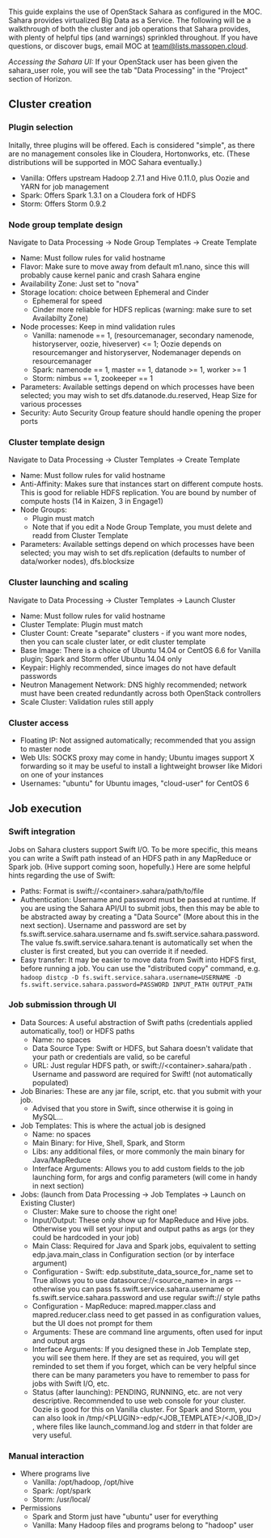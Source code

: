 This guide explains the use of OpenStack Sahara as configured in the MOC. Sahara provides virtualized Big Data as a Service. The following will be a walkthrough of both the cluster and job operations that Sahara provides, with plenty of helpful tips (and warnings) sprinkled throughout. If you have questions, or discover bugs, email MOC at team@lists.massopen.cloud.  

*Accessing the Sahara UI:* If your OpenStack user has been given the sahara_user role, you will see the tab "Data Processing" in the "Project" section of Horizon.

## Cluster creation

### Plugin selection  
Initally, three plugins will be offered. Each is considered "simple", as there are no management consoles like in Cloudera, Hortonworks, etc. (These distributions will be supported in MOC Sahara eventually.)
* Vanilla: Offers upstream Hadoop 2.7.1 and Hive 0.11.0, plus Oozie and YARN for job management
* Spark: Offers Spark 1.3.1 on a Cloudera fork of HDFS
* Storm: Offers Storm 0.9.2

### Node group template design  
Navigate to Data Processing → Node Group Templates → Create Template
* Name: Must follow rules for valid hostname  
* Flavor: Make sure to move away from default m1.nano, since this will probably cause kernel panic and crash Sahara engine  
* Availability Zone: Just set to "nova"
* Storage location: choice between Ephemeral and Cinder
    * Ephemeral for speed
    * Cinder more reliable for HDFS replicas (warning: make sure to set Availabilty Zone)
* Node processes: Keep in mind validation rules  
    * Vanilla: namenode == 1, (resourcemanager, secondary namenode, historyserver, oozie, hiveserver) <= 1; Oozie depends on resourcemanger and historyserver, Nodemanager depends on resourcemanager  
    * Spark: namenode == 1, master == 1, datanode >= 1, worker >= 1  
    * Storm: nimbus == 1, zookeeper == 1   
* Parameters: Available settings depend on which processes have been selected; you may wish to set dfs.datanode.du.reserved, Heap Size for various processes
* Security: Auto Security Group feature should handle opening the proper ports  

### Cluster template design  
Navigate to Data Processing → Cluster Templates → Create Template
* Name: Must follow rules for valid hostname
* Anti-Affinity: Makes sure that instances start on different compute hosts. This is good for reliable HDFS replication. You are bound by number of compute hosts (14 in Kaizen, 3 in Engage1)
* Node Groups: 
    * Plugin must match
    * Note that if you edit a Node Group Template, you must delete and readd from Cluster Template
* Parameters: Available settings depend on which processes have been selected; you may wish to set dfs.replication (defaults to number of data/worker nodes), dfs.blocksize

### Cluster launching and scaling  
Navigate to Data Processing → Cluster Templates → Launch Cluster  
* Name: Must follow rules for valid hostname
* Cluster Template: Plugin must match
* Cluster Count: Create "separate" clusters - if you want more nodes, then you can scale cluster later, or edit cluster template  
* Base Image: There is a choice of Ubuntu 14.04 or CentOS 6.6 for Vanilla plugin; Spark and Storm offer Ubuntu 14.04 only  
* Keypair: Highly recommended, since images do not have default passwords  
* Neutron Management Network: DNS highly recommended; network must have been created redundantly across both OpenStack controllers  
* Scale Cluster: Validation rules still apply

### Cluster access
* Floating IP: Not assigned automatically; recommended that you assign to master node  
* Web UIs: SOCKS proxy may come in handy; Ubuntu images support X forwarding so it may be useful to install a lightweight browser like Midori on one of your instances  
* Usernames: "ubuntu" for Ubuntu images, "cloud-user" for CentOS 6  

## Job execution

### Swift integration  
Jobs on Sahara clusters support Swift I/O. To be more specific, this means you can write a Swift path instead of an HDFS path in any MapReduce or Spark job. (Hive support coming soon, hopefully.) Here are some helpful hints regarding the use of Swift:  
* Paths: Format is swift://\<container\>.sahara/path/to/file
* Authentication: Username and password must be passed at runtime. If you are using the Sahara API/UI to submit jobs, then this may be able to be abstracted away by creating a "Data Source" (More about this in the next section). Username and password are set by fs.swift.service.sahara.username and fs.swift.service.sahara.password. The value fs.swift.service.sahara.tenant is automatically set when the cluster is first created, but you can override it if needed.  
* Easy transfer: It may be easier to move data from Swift into HDFS first, before running a job. You can use the "distributed copy" command, e.g. `hadoop distcp -D fs.swift.service.sahara.username=USERNAME -D fs.swift.service.sahara.password=PASSWORD INPUT_PATH OUTPUT_PATH`  

### Job submission through UI 
* Data Sources: A useful abstraction of Swift paths (credentials applied automatically, too!) or HDFS paths  
    * Name: no spaces  
    * Data Source Type: Swift or HDFS, but Sahara doesn't validate that your path or credentials are valid, so be careful  
    * URL: Just regular HDFS path, or swift://\<container\>.sahara/path . Username and password are required for Swift! (not automatically populated)  
* Job Binaries: These are any jar file, script, etc. that you submit with your job. 
    * Advised that you store in Swift, since otherwise it is going in MySQL...  
* Job Templates: This is where the actual job is designed
    * Name: no spaces  
    * Main Binary: for Hive, Shell, Spark, and Storm
    * Libs: any additional files, or more commonly the main binary for Java/MapReduce  
    * Interface Arguments: Allows you to add custom fields to the job launching form, for args and config parameters (will come in handy in next section)  
* Jobs: (launch from Data Processing → Job Templates → Launch on Existing Cluster)
    * Cluster: Make sure to choose the right one!  
    * Input/Output: These only show up for MapReduce and Hive jobs. Otherwise you will set your input and output paths as args (or they could be hardcoded in your job)  
    * Main Class: Required for Java and Spark jobs, equivalent to setting edp.java.main_class in Configuration section (or by interface argument)    
    * Configuration - Swift: edp.substitute_data_source_for_name set to True allows you to use datasource://\<source_name\> in args -- otherwise you can pass fs.swift.service.sahara.username or fs.swift.service.sahara.password and use regular swift:// style paths  
    * Configuration - MapReduce: mapred.mapper.class and mapred.reducer.class need to get passed in as configuration values, but the UI does not prompt for them  
    * Arguments: These are command line arguments, often used for input and output args  
    * Interface Arguments: If you designed these in Job Template step, you will see them here. If they are set as required, you will get reminded to set them if you forget, which can be very helpful since there can be many parameters you have to remember to pass for jobs with Swift I/O, etc.  
    * Status (after launching): PENDING, RUNNING, etc. are not very descriptive. Recommended to use web console for your cluster. Oozie is good for this on Vanilla cluster. For Spark and Storm, you can also look in /tmp/\<PLUGIN\>-edp/\<JOB_TEMPLATE\>/\<JOB_ID\>/ , where files like launch_command.log and stderr in that folder are very useful. 

### Manual interaction  
* Where programs live  
    * Vanilla: /opt/hadoop, /opt/hive  
    * Spark: /opt/spark  
    * Storm: /usr/local/
* Permissions  
    * Spark and Storm just have "ubuntu" user for everything
    * Vanilla: Many Hadoop files and programs belong to "hadoop" user

